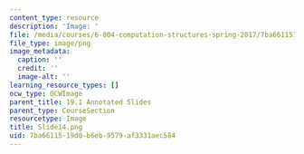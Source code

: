 ```yaml
---
content_type: resource
description: 'Image: '
file: /media/courses/6-004-computation-structures-spring-2017/7ba6611519d0b6eb9579af3331aec584_Slide14.png
file_type: image/png
image_metadata:
  caption: ''
  credit: ''
  image-alt: ''
learning_resource_types: []
ocw_type: OCWImage
parent_title: 19.1 Annotated Slides
parent_type: CourseSection
resourcetype: Image
title: Slide14.png
uid: 7ba66115-19d0-b6eb-9579-af3331aec584
---
```

